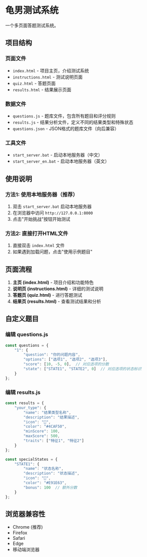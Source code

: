 # 龟男测试系统

一个多页面答题测试系统。

## 项目结构

### 页面文件
- `index.html` - 项目主页，介绍测试系统
- `instructions.html` - 测试说明页面
- `quiz.html` - 答题页面
- `results.html` - 结果展示页面

### 数据文件
- `questions.js` - 题库文件，包含所有题目和评分规则
- `results.js` - 结果分析文件，定义不同的结果类型和特殊状态
- `questions.json` - JSON格式的题库文件（向后兼容）

### 工具文件
- `start_server.bat` - 启动本地服务器（中文）
- `start_server_en.bat` - 启动本地服务器（英文）

## 使用说明

### 方法1: 使用本地服务器（推荐）
1. 双击 `start_server.bat` 启动本地服务器
2. 在浏览器中访问 `http://127.0.0.1:8000`
3. 点击"开始挑战"按钮开始测试

### 方法2: 直接打开HTML文件
1. 直接双击 `index.html` 文件
2. 如果遇到加载问题，点击"使用示例题目"

## 页面流程

1. **主页 (index.html)** - 项目介绍和功能特色
2. **说明页 (instructions.html)** - 详细的测试说明
3. **答题页 (quiz.html)** - 进行答题测试
4. **结果页 (results.html)** - 查看测试结果和分析

## 自定义题目

### 编辑 questions.js
```javascript
const questions = {
    "1": {
        "question": "你的问题内容",
        "options": ["选项1", "选项2", "选项3"],
        "score": [10, -5, 0],  // 对应选项的分数
        "state": ["STATE1", "STATE2", 0]  // 对应选项的状态标识
    }
};
```

### 编辑 results.js
```javascript
const results = {
    "your_type": {
        "name": "结果类型名称",
        "description": "结果描述",
        "icon": "🎯",
        "color": "#4CAF50",
        "minScore": 100,
        "maxScore": 500,
        "traits": ["特征1", "特征2"]
    }
};

const specialStates = {
    "STATE1": {
        "name": "状态名称",
        "description": "状态描述",
        "icon": "💫",
        "color": "#E91E63",
        "bonus": 100  // 额外分数
    }
};
```


## 浏览器兼容性

- Chrome (推荐)
- Firefox
- Safari
- Edge
- 移动端浏览器
